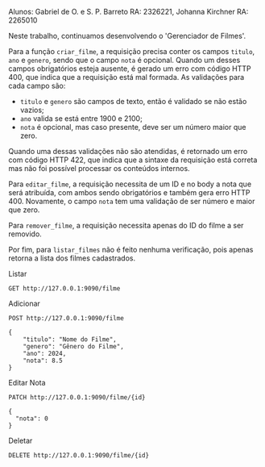 Alunos: Gabriel de O. e S. P. Barreto RA: 2326221, Johanna Kirchner RA: 2265010

Neste trabalho, continuamos desenvolvendo o 'Gerenciador de Filmes'.

Para a função `criar_filme`, a requisição precisa conter os campos `titulo`, `ano` e `genero`, sendo que o campo `nota` é opcional. Quando um desses campos obrigatórios esteja ausente, é gerado um erro com código HTTP 400, que indica que a requisição está mal formada. As validações para cada campo são:
- `titulo` e `genero` são campos de texto, então é validado se não estão vazios;
- `ano` valida se está entre 1900 e 2100;
- `nota` é opcional, mas caso presente, deve ser um número maior que zero.

Quando uma dessas validações não são atendidas, é retornado um erro com código HTTP 422, que indica que a sintaxe da requisição está correta mas não foi possível processar os conteúdos internos.

Para `editar_filme`, a requisição necessita de um ID e no body a nota que será atribuída, com ambos sendo obrigatórios e também gera erro HTTP 400. Novamente, o campo `nota` tem uma validação de ser número e maior que zero.

Para `remover_filme`, a requisição necessita apenas do ID do filme a ser removido. 

Por fim, para `listar_filmes` não é feito nenhuma verificação, pois apenas retorna a lista dos filmes cadastrados.


Listar
```
GET http://127.0.0.1:9090/filme
```

Adicionar
```
POST http://127.0.0.1:9090/filme

{
    "titulo": "Nome do Filme",
    "genero": "Gênero do Filme",
    "ano": 2024,
    "nota": 8.5
}
```

Editar Nota
```
PATCH http://127.0.0.1:9090/filme/{id}

{
  "nota": 0
}
```

Deletar
```
DELETE http://127.0.0.1:9090/filme/{id}
```
